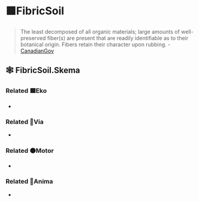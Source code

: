 # 🟩<ekos>FibricSoil</ekos>

> The least decomposed of all organic materials; large amounts of well-preserved fiber(s) are present that are readily identifiable as to their botanical origin. Fibers retain their character upon rubbing. - [CanadianGov](https://sis.agr.gc.ca/cansis/taxa/cssc3/chpt18.html)

## 🕸 FibricSoil.Skema

### Related 🟩<ekos>Eko</ekos>

-

### Related 🔻<via>Via</via>

-

### Related 🟠<motor>Motor</motor>

-

### Related 💜<anima>Anima</anima>

-
